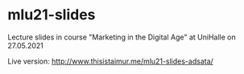 # mlu21-slides
Lecture slides in course "Marketing in the Digital Age" at UniHalle on 27.05.2021

Live version: http://www.thisistaimur.me/mlu21-slides-adsata/
